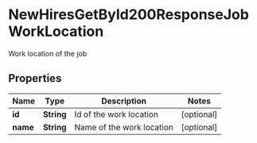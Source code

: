 

# NewHiresGetById200ResponseJobWorkLocation

Work location of the job

## Properties

| Name | Type | Description | Notes |
|------------ | ------------- | ------------- | -------------|
|**id** | **String** | Id of the work location |  [optional] |
|**name** | **String** | Name of the work location |  [optional] |



